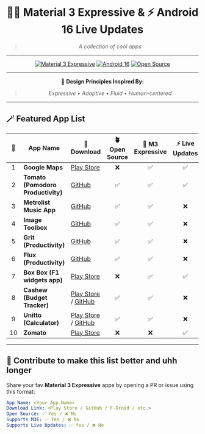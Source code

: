 <div align="center">

# 🎨✨ Material 3 Expressive & ⚡ Android 16 Live Updates

> *A collection of cool apps*

---

[![Material 3 Expressive](https://img.shields.io/badge/Material%203-Expressive%20Design-%23BB86FC?style=for-the-badge&logo=android&logoColor=white)](https://m3.material.io/)
[![Android 16](https://img.shields.io/badge/Android%2016-Live%20Updates-%233DDC84?style=for-the-badge&logo=android&logoColor=white)](https://developer.android.com/)
[![Open Source](https://img.shields.io/badge/Open%20Source-Community%20Driven-%23FFB300?style=for-the-badge&logo=github&logoColor=white)](https://github.com/)

---

🧭 **Design Principles Inspired By:**  
> *Expressive • Adaptive • Fluid • Human-centered*

</div>

---

## 🪄 Featured App List  

| 🌟 | App Name | 🔗 Download | 🪴 Open Source | 🎨 M3 Expressive | ⚡ Live Updates |
|:--:|-----------|-------------|:--------------:|:----------------:|:----------------:|
| 1 | **Google Maps** | [Play Store](https://play.google.com/store/apps/details?id=com.google.android.apps.maps&hl=en_IN) | ❌ | ✅ | ✅ |
| 2 | **Tomato (Pomodoro Productivity)** | [GitHub](https://github.com/nsh07/Tomato) | ✅ | ✅ | ✅ |
| 3 | **Metrolist Music App** | [GitHub](https://github.com/mostafaalagamy/Metrolist) | ✅ | ✅ | ❌ |
| 4 | **Image Toolbox** | [GitHub](https://github.com/T8RIN/ImageToolbox) | ✅ | ✅ | ❌ |
| 5 | **Grit (Productivity)** | [GitHub](https://github.com/shub39/Grit) | ✅ | ✅ | ❌ |
| 6 | **Flux (Productivity)** | [GitHub](https://github.com/chindaronit/Flux) | ✅ | ✅ | ❌ |
| 7 | **Box Box (F1 widgets app)** | [Play Store](https://play.google.com/store/apps/details?id=club.boxbox.android) | ❌ | ✅ | ✅ |
| 8 | **Cashew (Budget Tracker)** | [Play Store](https://play.google.com/store/apps/details?id=com.budget.tracker_app) / [GitHub](https://github.com/jameskokoska/Cashew) | ✅ | ✅ | ❌ |
| 9 | **Unitto (Calculator)** | [Play Store](https://play.google.com/store/apps/details?id=com.sadellie.unitto) / [GitHub](https://github.com/sadellie/unitto) | ✅ | ✅ | ❌ |
| 10 | **Zomato** | [Play Store](https://play.google.com/store/apps/details?id=com.application.zomato) | ❌ | ❌ | ✅ |

---

## 🧩 Contribute to make this list better and uhh longer 

Share your fav **Material 3 Expressive** apps by opening a PR or issue using this format:

```yaml
App Name: <Your App Name>
Download Link: <Play Store / GitHub / F-Droid / etc.>
Open Source: ✅ Yes / ❌ No
Supports M3E: ✅ Yes / ❌ No
Supports Live Updates: ✅ Yes / ❌ No
